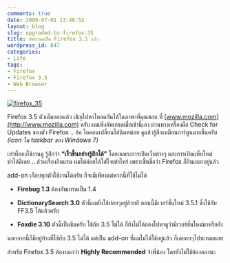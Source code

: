 ```yaml
---
comments: true
date: 2009-07-01 13:48:52
layout: blog
slug: upgraded-to-firefox-35
title: อัพเกรดเป็น Firefox 3.5 แล้ว
wordpress_id: 847
categories:
- Life
tags:
- Firefox
- Firefox 3.5
- Web Browser
---
```


[![firefox_35](http://www.armno.in.th/wp-content/uploads/Firefox3.5_BF96/firefox_35_thumb.png)](http://www.armno.in.th/wp-content/uploads/Firefox3.5_BF96/firefox_35.png)

Firefox 3.5 ตัวเต็มออกแล้ว เชิญไปหาโหลดกันได้ในภาษาที่คุณชอบ ที่ [www.mozilla.com](http://www.mozilla.com) ครับ ผมเพิ่งอัพเกรดเมื่อเช้านี้เอง ผ่านทางเครื่องมือ Check for Updates ของตัว Firefox .. อ้อ ไอคอนเปลี่ยนไปนิดหน่อย ดูแล้วรู้สึกเหมือนการ์ตูนมากขึ้นครับ _(icon ใน taskbar ของ Windows 7)_

เท่าที่ลองใช้งานดู รู้สึกว่า **“เร็วขึ้นอย่างรู้สึกได้”** โดยเฉพาะการเปิดเว็บต่างๆ และการเปิดแท็บใหม่ ทำได้ดีเลย .. ส่วนเรื่องกินแรม ผมไม่ค่อยได้ใส่ใจเท่าไหร่ เพราะขึ้นชื่อว่า Firefox ก็กินเยอะอยู่แล้ว

add-on เกือบทุกตัวใช้งานได้ครับ ก็จะมีเพียงแต่พวกนี้ที่ใช้ไม่ได้



	
  * **Firebug 1.3** ต้องอัพเกรดเป็น 1.4

	
  * **DictionarySearch 3.0** ตัวนี้ผมยิ่งใช้บ่อยๆอยู่ด้วยสิ ตอนนี้มีเวอร์ชั่นใหม่ 3.5.1 ซึ่งใช้กับ FF3.5 ได้แล้วครับ


	
  * **Foxdie 3.10** ตัวนี้เป็นธีมครับ ใช้กับ 3.5 ไม่ได้ ก็ยังไม่ได้ลองไปหาดูว่ามีเวอร์ชั่นใหม่มาหรือยัง


นอกจากนี้ก็มีอยู่บ้างที่ใช้กับ 3.5 ไม่ได้ แต่เป็น add-on ที่ผมไม่ได้ใช้อยู่แล้ว ก็เลยลบๆไปซะหมดเลย

สำหรับ Firefox 3.5 ต้องบอกว่า **Highly Recommended** จ้าพี่น้อง ใครยังไม่ใช้ต้องลองนะ

